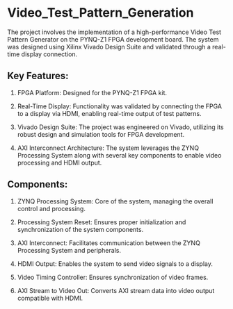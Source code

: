 # Video_Test_Pattern_Generation

The project involves the implementation of a high-performance Video Test Pattern Generator on the PYNQ-Z1 FPGA development board. The system was designed using Xilinx Vivado Design Suite and validated through a real-time display connection. 

## Key Features:
1. FPGA Platform: Designed for the PYNQ-Z1 FPGA kit.

2. Real-Time Display: Functionality was validated by connecting the FPGA to a display via HDMI, enabling real-time output of test patterns.

3. Vivado Design Suite: The project was engineered on Vivado, utilizing its robust design and simulation tools for FPGA development.

4. AXI Interconnect Architecture: The system leverages the ZYNQ Processing System along with several key components to enable video processing and HDMI output.

## Components:
1. ZYNQ Processing System: Core of the system, managing the overall control and processing.

2. Processing System Reset: Ensures proper initialization and synchronization of the system components.

3. AXI Interconnect: Facilitates communication between the ZYNQ Processing System and peripherals.

4. HDMI Output: Enables the system to send video signals to a display.

5. Video Timing Controller: Ensures synchronization of video frames.

6. AXI Stream to Video Out: Converts AXI stream data into video output compatible with HDMI.
